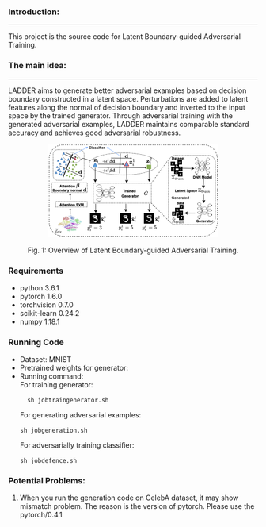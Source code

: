 ### Introduction:
---
This project is the source code for Latent Boundary-guided Adversarial Training.


### The main idea:
---
LADDER aims to generate better adversarial examples based on decision boundary constructed in a latent space. Perturbations are added to latent features along the normal of decision boundary and inverted to the input space by the trained generator. Through adversarial training with the generated adversarial examples, LADDER maintains comparable standard accuracy and achieves good adversarial robustness.  


<center>

![image](flowchart.png)

Fig. 1: Overview of Latent Boundary-guided Adversarial Training.
</center>


### Requirements
- python 3.6.1
- pytorch 1.6.0
- torchvision 0.7.0
- scikit-learn 0.24.2
- numpy 1.18.1


### Running Code
- Dataset: MNIST 
- Pretrained weights for generator: 
- Running command:  
  For training generator:
  ```shell
	sh jobtraingenerator.sh
  ```
  For generating adversarial examples:
  ```
  sh jobgeneration.sh
  ```
  For adversarially training classifier:
  ```
  sh jobdefence.sh 
  ```

### Potential Problems:
1. When you run the generation code on CelebA dataset, it may show mismatch problem. The reason is the version of pytorch. Please use the pytorch/0.4.1
